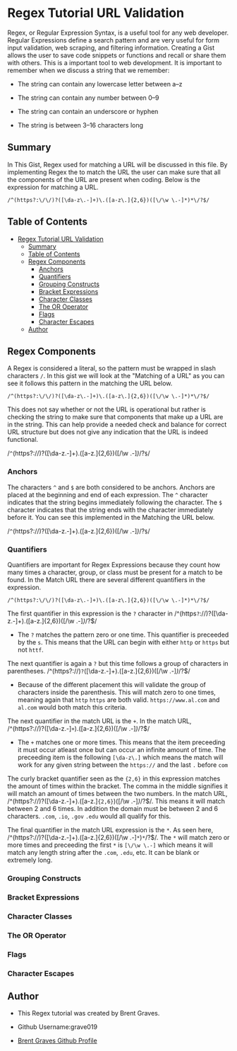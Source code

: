 # Regex Tutorial URL Validation

 Regex, or Regular Expression Syntax, is a useful tool for any web developer. Regular Expressions define a search pattern and are very useful for form input validation, web scraping, and filtering information. Creating a Gist allows the user to save code snippets or functions and recall or share them with others. This is a important tool to web development. It is important to remember when we discuss a string that we remember:

* The string can contain any lowercase letter between a–z

* The string can contain any number between 0–9

* The string can contain an underscore or hyphen

* The string is between 3–16 characters long

## Summary

In This Gist, Regex used for matching a URL will be discussed in this file. By implementing Regex the to match the URL the user can make sure that all the components of the URL are present when coding. Below is the expression for matching a URL.


```/^(https?:\/\/)?([\da-z\.-]+)\.([a-z\.]{2,6})([\/\w \.-]*)*\/?$/```
  
## Table of Contents

- [Regex Tutorial URL Validation](#regex-tutorial-url-validation)
  - [Summary](#summary)
  - [Table of Contents](#table-of-contents)
  - [Regex Components](#regex-components)
    - [Anchors](#anchors)
    - [Quantifiers](#quantifiers)
    - [Grouping Constructs](#grouping-constructs)
    - [Bracket Expressions](#bracket-expressions)
    - [Character Classes](#character-classes)
    - [The OR Operator](#the-or-operator)
    - [Flags](#flags)
    - [Character Escapes](#character-escapes)
  - [Author](#author)

## Regex Components

A Regex is considered a literal, so the pattern must be wrapped in slash characters ```/```. In this gist we will look at the "Matching of a URL" as you can see it follows this pattern in the matching the URL below.

```
/^(https?:\/\/)?([\da-z\.-]+)\.([a-z\.]{2,6})([\/\w \.-]*)*\/?$/
```

This does not say whether or not the URL is operational but rather is checking the string to make sure that components that make up a URL are in the string. This can help provide a needed check and balance for correct URL structure but does not give any indication that the URL is indeed functional. 

/```^```(https?:\/\/)?([\da-z\.-]+)\.([a-z\.]{2,6})([\/\w \.-]*)*\/?```$```/

### Anchors

The characters ```^``` and ```$``` are both considered to be anchors. Anchors are placed at the beginning and end of each expression. The ```^``` character indicates that the string begins immediately following the character. The ```$``` character indicates that the string ends with the character immediately before it. You can see this implemented in the Matching the URL below.

/```^```(https?:\/\/)?([\da-z\.-]+)\.([a-z\.]{2,6})([\/\w \.-]*)*\/?```$```/

### Quantifiers

Quantifiers are important for Regex Expressions because they count how many times a character, group, or class must be present for a match to be found. In the Match URL there are several different quantifiers in the expression.

```/^(https?:\/\/)?([\da-z\.-]+)\.([a-z\.]{2,6})([\/\w \.-]*)*\/?$/```

The first quantifier in this expression is the ```?``` character in /^(https```?```:\/\/)?([\da-z\.-]+)\.([a-z\.]{2,6})([\/\w \.-]*)*\/?$/

* The ```?``` matches the pattern zero or one time. This quantifier is preceeded by the ```s```. This means that the URL can begin with either ```http``` or ```https``` but not ```httf```.
  
The next quantifier is again a ```?``` but this time follows a group of characters  in parentheses.
/^(https?:\/\/)```?```([\da-z\.-]+)\.([a-z\.]{2,6})([\/\w \.-]*)*\/?$/

* Because of the different placement this will validate the group of characters inside the parenthesis. This will match zero to one times, meaning again that ```http```  ```https``` are both valid.
```https://www.al.com``` and ```al.com``` would both match this criteria.

The next quantifier in the match URL is the ```+```. In the match URL,  /^(https?:\/\/)?([\da-z\.-]```+```)\.([a-z\.]{2,6})([\/\w \.-]*)*\/?$/

* The ```+``` matches one or more times. This means that the item preceeding it must occur atleast once but can occur an infinite amount of time. The preceeding item is the following ```[\da-z\.]``` which means the match will work for any given string between the ```https://``` and the last ```.``` before ```com```

The curly bracket quantifier seen as the ```{2,6}``` in this expression matches the amount of times within the bracket. The comma in the middle signifies it will match an amount of times between the two numbers. In the match URL, /^(https?:\/\/)?([\da-z\.-]+)\.([a-z\.]```{2,6}```)([\/\w \.-]*)*\/?$/. This means it will match between 2 and 6 times. In addition the domain must be between 2 and 6 characters. ```.com```, ```.io```, ```.gov``` ```.edu``` would all qualify for this.

The final quantifier in the match URL expression is the ```*```. As seen here, /^(https?:\/\/)?([\da-z\.-]+)\.([a-z\.]{2,6})([\/\w \.-]```*```)```*```\/?$/. The ```*``` will match zero or more times and preceeding the first ```*``` is ```[\/\w \.-]``` which means it will match any length string after the ```.com```, ```.edu```, etc. It can be blank or extremely long.

### Grouping Constructs

### Bracket Expressions

### Character Classes

### The OR Operator

### Flags

### Character Escapes

## Author

* This Regex tutorial was created by Brent Graves.

* Github Username:grave019
  
* [Brent Graves Github Profile](https://github.com/grave019)